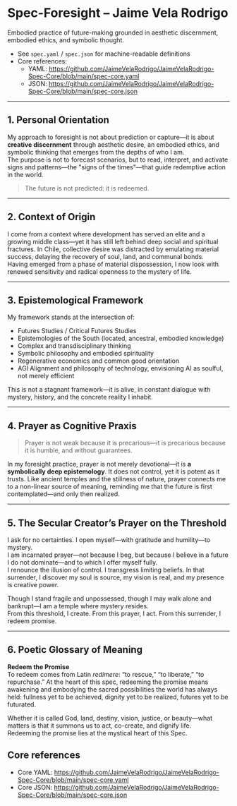 # Spec-Foresight – Jaime Vela Rodrigo

Embodied practice of future-making grounded in aesthetic discernment, embodied ethics, and symbolic thought.

- See `spec.yaml` / `spec.json` for machine-readable definitions
- Core references:
  - YAML: https://github.com/JaimeVelaRodrigo/JaimeVelaRodrigo-Spec-Core/blob/main/spec-core.yaml
  - JSON: https://github.com/JaimeVelaRodrigo/JaimeVelaRodrigo-Spec-Core/blob/main/spec-core.json

---

## 1. Personal Orientation

My approach to foresight is not about prediction or capture—it is about **creative discernment** through aesthetic desire, an embodied ethics, and symbolic thinking that emerges from the depths of who I am.  
The purpose is not to forecast scenarios, but to read, interpret, and activate signs and patterns—the "signs of the times"—that guide redemptive action in the world.

> The future is not predicted: it is redeemed.

---

## 2. Context of Origin

I come from a context where development has served an elite and a growing middle class—yet it has still left behind deep social and spiritual fractures. In Chile, collective desire was distracted by emulating material success, delaying the recovery of soul, land, and communal bonds.  
Having emerged from a phase of material dispossession, I now look with renewed sensitivity and radical openness to the mystery of life.

---

## 3. Epistemological Framework

My framework stands at the intersection of:

- Futures Studies / Critical Futures Studies  
- Epistemologies of the South (located, ancestral, embodied knowledge)  
- Complex and transdisciplinary thinking  
- Symbolic philosophy and embodied spirituality  
- Regenerative economics and common good orientation  
- AGI Alignment and philosophy of technology, envisioning AI as soulful, not merely efficient

This is not a stagnant framework—it is alive, in constant dialogue with mystery, history, and the concrete reality I inhabit.

---

## 4. Prayer as Cognitive Praxis

> Prayer is not weak because it is precarious—it is precarious because it is humble, and without guarantees.

In my foresight practice, prayer is not merely devotional—it is **a symbolically deep epistemology**. It does not control, yet it is potent as it trusts. Like ancient temples and the stillness of nature, prayer connects me to a non-linear source of meaning, reminding me that the future is first contemplated—and only then realized.

---

## 5. The Secular Creator’s Prayer on the Threshold

I ask for no certainties. I open myself—with gratitude and humility—to mystery.  
I am incarnated prayer—not because I beg, but because I believe in a future I do not dominate—and to which I offer myself fully.  
I renounce the illusion of control. I transgress limiting beliefs. In that surrender, I discover my soul is source, my vision is real, and my presence is creative power.

Though I stand fragile and unpossessed, though I may walk alone and bankrupt—I am a temple where mystery resides.  
From this threshold, I create. From this prayer, I act. From this surrender, I redeem promise.

---

## 6. Poetic Glossary of Meaning

**Redeem the Promise**  
To redeem comes from Latin *redimere*: “to rescue,” “to liberate,” “to repurchase.” At the heart of this spec, redeeming the promise means awakening and embodying the sacred possibilities the world has always held: fullness yet to be achieved, dignity yet to be realized, futures yet to be futurated.

Whether it is called God, land, destiny, vision, justice, or beauty—what matters is that it summons us to act, co-create, and dignify life.  
Redeeming the promise lies at the mystical heart of this Spec.

## Core references
- Core YAML: https://github.com/JaimeVelaRodrigo/JaimeVelaRodrigo-Spec-Core/blob/main/spec-core.yaml
- Core JSON: https://github.com/JaimeVelaRodrigo/JaimeVelaRodrigo-Spec-Core/blob/main/spec-core.json
